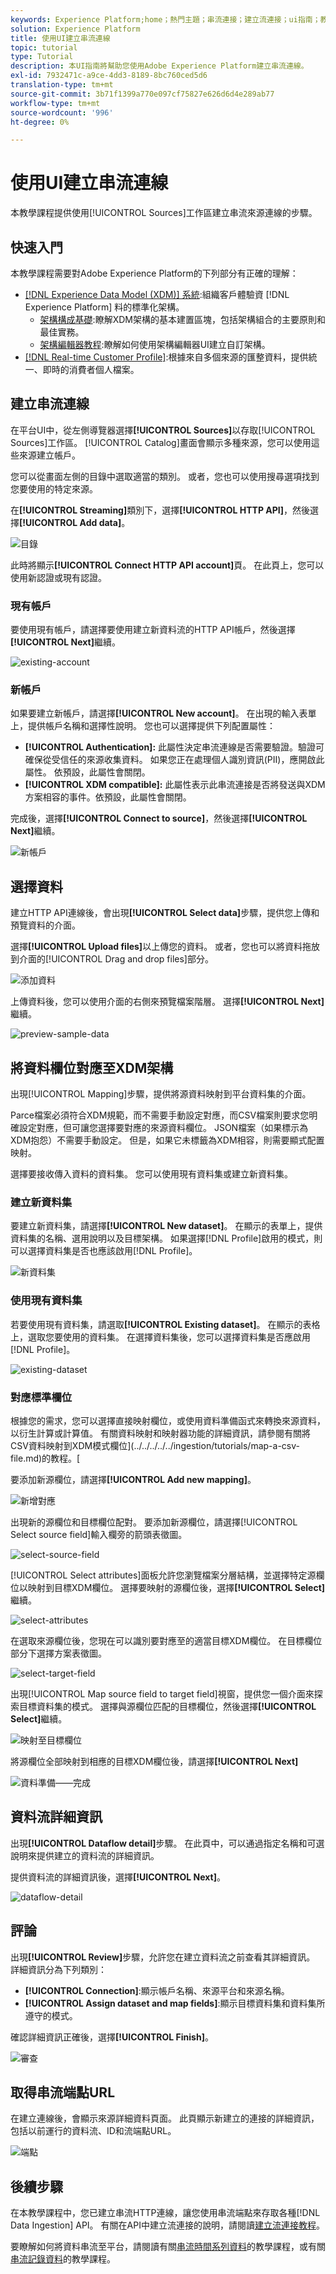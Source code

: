 ```yaml
---
keywords: Experience Platform;home；熱門主題；串流連接；建立流連接；ui指南；教學課程；建立流連接；流攝取；攝取；
solution: Experience Platform
title: 使用UI建立串流連線
topic: tutorial
type: Tutorial
description: 本UI指南將幫助您使用Adobe Experience Platform建立串流連線。
exl-id: 7932471c-a9ce-4dd3-8189-8bc760ced5d6
translation-type: tm+mt
source-git-commit: 3b71f1399a770e097cf75827e626d6d4e289ab77
workflow-type: tm+mt
source-wordcount: '996'
ht-degree: 0%

---
```



# 使用UI建立串流連線

本教學課程提供使用[!UICONTROL Sources]工作區建立串流來源連線的步驟。

## 快速入門

本教學課程需要對Adobe Experience Platform的下列部分有正確的理解：

- [[!DNL Experience Data Model (XDM)] 系統](../../../../../xdm/home.md):組織客戶體驗資 [!DNL Experience Platform] 料的標準化架構。
   - [架構構成基礎](../../../../../xdm/schema/composition.md):瞭解XDM架構的基本建置區塊，包括架構組合的主要原則和最佳實務。
   - [架構編輯器教程](../../../../../xdm/tutorials/create-schema-ui.md):瞭解如何使用架構編輯器UI建立自訂架構。
- [[!DNL Real-time Customer Profile]](../../../../../profile/home.md):根據來自多個來源的匯整資料，提供統一、即時的消費者個人檔案。

## 建立串流連線

在平台UI中，從左側導覽器選擇&#x200B;**[!UICONTROL Sources]**&#x200B;以存取[!UICONTROL Sources]工作區。 [!UICONTROL Catalog]畫面會顯示多種來源，您可以使用這些來源建立帳戶。

您可以從畫面左側的目錄中選取適當的類別。 或者，您也可以使用搜尋選項找到您要使用的特定來源。

在&#x200B;**[!UICONTROL Streaming]**&#x200B;類別下，選擇&#x200B;**[!UICONTROL HTTP API]**，然後選擇&#x200B;**[!UICONTROL Add data]**。

![目錄](../../../../images/tutorials/create/http/catalog.png)

此時將顯示&#x200B;**[!UICONTROL Connect HTTP API account]**&#x200B;頁。 在此頁上，您可以使用新認證或現有認證。

### 現有帳戶

要使用現有帳戶，請選擇要使用建立新資料流的HTTP API帳戶，然後選擇&#x200B;**[!UICONTROL Next]**&#x200B;繼續。

![existing-account](../../../../images/tutorials/create/http/existing.png)

### 新帳戶

如果要建立新帳戶，請選擇&#x200B;**[!UICONTROL New account]**。 在出現的輸入表單上，提供帳戶名稱和選擇性說明。 您也可以選擇提供下列配置屬性：

- **[!UICONTROL Authentication]:** 此屬性決定串流連線是否需要驗證。驗證可確保從受信任的來源收集資料。 如果您正在處理個人識別資訊(PII)，應開啟此屬性。 依預設，此屬性會關閉。
- **[!UICONTROL XDM compatible]:** 此屬性表示此串流連接是否將發送與XDM方案相容的事件。依預設，此屬性會關閉。

完成後，選擇&#x200B;**[!UICONTROL Connect to source]**，然後選擇&#x200B;**[!UICONTROL Next]**&#x200B;繼續。

![新帳戶](../../../../images/tutorials/create/http/new.png)

## 選擇資料

建立HTTP API連線後，會出現&#x200B;**[!UICONTROL Select data]**&#x200B;步驟，提供您上傳和預覽資料的介面。

選擇&#x200B;**[!UICONTROL Upload files]**&#x200B;以上傳您的資料。 或者，您也可以將資料拖放到介面的[!UICONTROL Drag and drop files]部分。

![添加資料](../../../../images/tutorials/create/http/add-data.png)

上傳資料後，您可以使用介面的右側來預覽檔案階層。 選擇&#x200B;**[!UICONTROL Next]**&#x200B;繼續。

![preview-sample-data](../../../../images/tutorials/create/http/preview-sample-data.png)

## 將資料欄位對應至XDM架構

出現[!UICONTROL Mapping]步驟，提供將源資料映射到平台資料集的介面。

Parce檔案必須符合XDM規範，而不需要手動設定對應，而CSV檔案則要求您明確設定對應，但可讓您選擇要對應的來源資料欄位。 JSON檔案（如果標示為XDM抱怨）不需要手動設定。 但是，如果它未標籤為XDM相容，則需要顯式配置映射。

選擇要接收傳入資料的資料集。 您可以使用現有資料集或建立新資料集。

### 建立新資料集

要建立新資料集，請選擇&#x200B;**[!UICONTROL New dataset]**。 在顯示的表單上，提供資料集的名稱、選用說明以及目標架構。 如果選擇[!DNL Profile]啟用的模式，則可以選擇資料集是否也應該啟用[!DNL Profile]。

![新資料集](../../../../images/tutorials/create/http/new-dataset.png)

### 使用現有資料集

若要使用現有資料集，請選取&#x200B;**[!UICONTROL Existing dataset]**。 在顯示的表格上，選取您要使用的資料集。 在選擇資料集後，您可以選擇資料集是否應啟用[!DNL Profile]。

![existing-dataset](../../../../images/tutorials/create/http/existing-dataset.png)

### 對應標準欄位

根據您的需求，您可以選擇直接映射欄位，或使用資料準備函式來轉換來源資料，以衍生計算或計算值。 有關資料映射和映射器功能的詳細資訊，請參閱有關將CSV資料映射到XDM模式欄位](../../../../../ingestion/tutorials/map-a-csv-file.md)的教程。[

要添加新源欄位，請選擇&#x200B;**[!UICONTROL Add new mapping]**。

![新增對應](../../../../images/tutorials/create/http/add-new-mapping.png)

出現新的源欄位和目標欄位配對。 要添加新源欄位，請選擇[!UICONTROL Select source field]輸入欄旁的箭頭表徵圖。

![select-source-field](../../../../images/tutorials/create/http/select-source-field.png)

[!UICONTROL Select attributes]面板允許您瀏覽檔案分層結構，並選擇特定源欄位以映射到目標XDM欄位。 選擇要映射的源欄位後，選擇&#x200B;**[!UICONTROL Select]**&#x200B;繼續。

![select-attributes](../../../../images/tutorials/create/http/select-attributes.png)

在選取來源欄位後，您現在可以識別要對應至的適當目標XDM欄位。 在目標欄位部分下選擇方案表徵圖。

![select-target-field](../../../../images/tutorials/create/http/select-target-field.png)

出現[!UICONTROL Map source field to target field]視窗，提供您一個介面來探索目標資料集的模式。 選擇與源欄位匹配的目標欄位，然後選擇&#x200B;**[!UICONTROL Select]**&#x200B;繼續。

![映射至目標欄位](../../../../images/tutorials/create/http/map-to-target-field.png)

將源欄位全部映射到相應的目標XDM欄位後，請選擇&#x200B;**[!UICONTROL Next]**

![資料準備——完成](../../../../images/tutorials/create/http/data-prep-complete.png)

## 資料流詳細資訊

出現&#x200B;**[!UICONTROL Dataflow detail]**&#x200B;步驟。 在此頁中，可以通過指定名稱和可選說明來提供建立的資料流的詳細資訊。

提供資料流的詳細資訊後，選擇&#x200B;**[!UICONTROL Next]**。

![dataflow-detail](../../../../images/tutorials/create/http/dataflow-detail.png)

## 評論

出現&#x200B;**[!UICONTROL Review]**&#x200B;步驟，允許您在建立資料流之前查看其詳細資訊。 詳細資訊分為下列類別：

- **[!UICONTROL Connection]**:顯示帳戶名稱、來源平台和來源名稱。
- **[!UICONTROL Assign dataset and map fields]**:顯示目標資料集和資料集所遵守的模式。

確認詳細資訊正確後，選擇&#x200B;**[!UICONTROL Finish]**。

![審查](../../../../images/tutorials/create/http/review.png)

## 取得串流端點URL

在建立連線後，會顯示來源詳細資料頁面。 此頁顯示新建立的連接的詳細資訊，包括以前運行的資料流、ID和流端點URL。

![端點](../../../../images/tutorials/create/http/endpoint.png)

## 後續步驟

在本教學課程中，您已建立串流HTTP連線，讓您使用串流端點來存取各種[!DNL Data Ingestion] API。 有關在API中建立流連接的說明，請閱讀[建立流連接教程](../../../api/create/streaming/http.md)。

要瞭解如何將資料串流至平台，請閱讀有關[串流時間系列資料](../../../../../ingestion/tutorials/streaming-time-series-data.md)的教學課程，或有關[串流記錄資料](../../../../../ingestion/tutorials/streaming-record-data.md)的教學課程。

